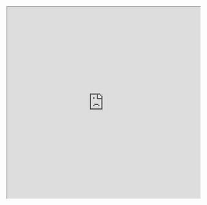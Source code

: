 <iframe src="https://github.com/AlbertNdengeyintwali/My_projects/blob/main/Bachelor_final_year_project.pdf" width="100%" height="500px"></iframe>

